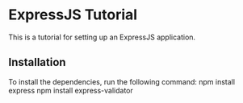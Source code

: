 # ExpressJS Tutorial

This is a tutorial for setting up an ExpressJS application.

## Installation

To install the dependencies, run the following command:
npm install express
npm install express-validator

